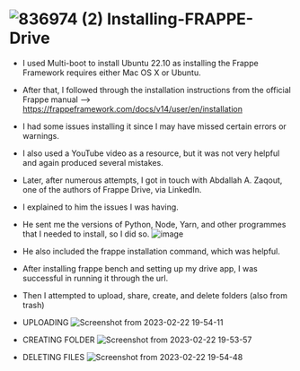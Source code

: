 #  ![836974 (2)](https://user-images.githubusercontent.com/103517339/220635314-fc123f8f-cd9d-4a1a-bdc6-6ca2841d0695.jpg) Installing-FRAPPE-Drive 



- I used Multi-boot to install Ubuntu 22.10 as installing the Frappe Framework requires either Mac OS X or Ubuntu.
- After that, I followed through the installation instructions from the official Frappe manual --> https://frappeframework.com/docs/v14/user/en/installation
- I had some issues installing it since I may have missed certain errors or warnings.
- I also used a YouTube video as a resource, but it was not very helpful and again produced several mistakes.
- Later, after numerous attempts, I got in touch with Abdallah A. Zaqout, one of the authors of Frappe Drive, via LinkedIn.
- I explained to him the issues I was having.
- He sent me the versions of Python, Node, Yarn, and other programmes that I needed to install, so I did so.
![image](https://user-images.githubusercontent.com/103517339/220646179-fef532b6-5447-4167-82ba-159b413d957c.png)
- He also included the frappe installation command, which was helpful.
- After installing frappe bench and setting up my drive app, I was successful in running it through the url.
- Then I attempted to upload, share, create, and delete folders (also from trash)
- UPLOADING
![Screenshot from 2023-02-22 19-54-11](https://user-images.githubusercontent.com/103517339/220651073-28b98265-da28-4e0f-b322-5990b339fac7.png)
- CREATING FOLDER
![Screenshot from 2023-02-22 19-53-57](https://user-images.githubusercontent.com/103517339/220651527-6492dd83-49d7-460b-8511-1a19232043b0.png)

- DELETING FILES
![Screenshot from 2023-02-22 19-54-48](https://user-images.githubusercontent.com/103517339/220651745-c2d4ef56-a64d-4565-aac8-057bf8b5e10a.png)
